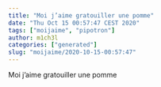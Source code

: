 ```yaml
---
title: "Moi j’aime gratouiller une pomme"
date: "Thu Oct 15 00:57:47 CEST 2020"
tags: ["moijaime", "pipotron"]
author: m1ch3l
categories: ["generated"]
slug: "moijaime/2020-10-15-00:57:47"
---
```


Moi j’aime gratouiller une pomme
